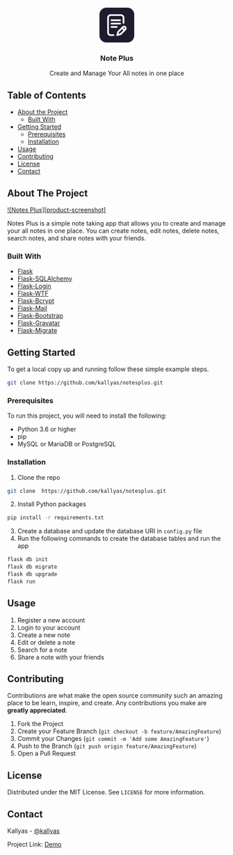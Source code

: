 <!-- Add logo at the center with the title of this app -->
<p align="center">
  <img src="./static/assets/images/logo.png" alt="Logo" width="80" height="80">
    <h3 align="center">Note Plus</h3>
    <p align="center">
      Create and Manage Your All notes in one place
      <br />
    </p>
</p>

<!-- TABLE OF CONTENTS -->
## Table of Contents

* [About the Project](#about-the-project)
  * [Built With](#built-with)
* [Getting Started](#getting-started)
  * [Prerequisites](#prerequisites)
  * [Installation](#installation)
* [Usage](#usage)
* [Contributing](#contributing)
* [License](#license)
* [Contact](#contact)

<!-- ABOUT THE PROJECT -->
## About The Project

[![Notes Plus][product-screenshot]](https://example.com)

Notes Plus is a simple note taking app that allows you to create and manage your all notes in one place. You can create notes, edit notes, delete notes, search notes, and share notes with your friends.

### Built With

* [Flask](https://flask.palletsprojects.com/en/1.1.x/)
* [Flask-SQLAlchemy](https://flask-sqlalchemy.palletsprojects.com/en/2.x/)
* [Flask-Login](https://flask-login.readthedocs.io/en/latest/)
* [Flask-WTF](https://flask-wtf.readthedocs.io/en/stable/)
* [Flask-Bcrypt](https://flask-bcrypt.readthedocs.io/en/latest/)
* [Flask-Mail](https://pythonhosted.org/Flask-Mail/)
* [Flask-Bootstrap](https://pythonhosted.org/Flask-Bootstrap/)
* [Flask-Gravatar](https://flask-gravatar.readthedocs.io/en/latest/)
* [Flask-Migrate](https://flask-migrate.readthedocs.io/en/latest/)

<!-- GETTING STARTED -->
## Getting Started

To get a local copy up and running follow these simple example steps.

```sh
git clone https://github.com/kallyas/notesplus.git
```

### Prerequisites

To run this project, you will need to install the following:

* Python 3.6 or higher
* pip
* MySQL or MariaDB or PostgreSQL

### Installation

1. Clone the repo
```sh
git clone  https://github.com/kallyas/notesplus.git
```
2. Install Python packages
```sh 
pip install -r requirements.txt
```
3. Create a database and update the database URI in `config.py` file
4. Run the following commands to create the database tables and run the app
```sh
flask db init
flask db migrate
flask db upgrade
flask run
```

<!-- USAGE EXAMPLES -->
## Usage

1. Register a new account
2. Login to your account
3. Create a new note
4. Edit or delete a note
5. Search for a note
6. Share a note with your friends


<!-- CONTRIBUTING -->
## Contributing

Contributions are what make the open source community such an amazing place to be learn, inspire, and create. Any contributions you make are **greatly appreciated**.

1. Fork the Project
2. Create your Feature Branch (`git checkout -b feature/AmazingFeature`)
3. Commit your Changes (`git commit -m 'Add some AmazingFeature'`)
4. Push to the Branch (`git push origin feature/AmazingFeature`)
5. Open a Pull Request

<!-- LICENSE -->
## License

Distributed under the MIT License. See `LICENSE` for more information.

<!-- CONTACT -->
## Contact

Kallyas - [@kallyas](https://twitter.com/kallyasl)

Project Link: [Demo](https://noteplus-production.up.railway.app/)
